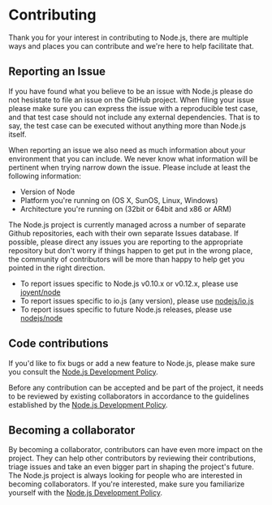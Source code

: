 # Contributing

Thank you for your interest in contributing to Node.js, there are multiple ways
and places you can contribute and we're here to help facilitate that.

## Reporting an Issue

If you have found what you believe to be an issue with Node.js please do not
hesistate to file an issue on the GitHub project. When filing your issue please
make sure you can express the issue with a reproducible test case, and that
test case should not include any external dependencies. That is to say, the
test case can be executed without anything more than Node.js itself.

When reporting an issue we also need as much information about your environment
that you can include. We never know what information will be pertinent when
trying narrow down the issue. Please include at least the following
information:

 * Version of Node
 * Platform you're running on (OS X, SunOS, Linux, Windows)
 * Architecture you're running on (32bit or 64bit and x86 or ARM)

The Node.js project is currently managed across a number of separate
Github repositories, each with their own separate Issues database. If
possible, please direct any issues you are reporting to the appropriate
repository but don't worry if things happen to get put in the wrong place,
the community of contributors will be more than happy to help get you
pointed in the right direction.

 * To report issues specific to Node.js v0.10.x or v0.12.x, please use
   [joyent/node](https://github.com/joyent/node/issues)
 * To report issues specific to io.js (any version), please use [nodejs/io.js](https://github.com/nodejs/io.js/issues)
 * To report issues specific to future Node.js releases, please use [nodejs/node](https://github.com/nodejs/node)

## Code contributions

If you'd like to fix bugs or add a new feature to Node.js, please make sure
you consult the [Node.js Development Policy](https://github.com/nodejs/dev-policy).

Before any contribution can be accepted and be part of the project, it needs
to be reviewed by existing collaborators in accordance to the guidelines
established by the [Node.js Development Policy](https://github.com/nodejs/dev-policy).

## Becoming a collaborator

By becoming a collaborator, contributors can have even more impact on the
project. They can help other contributors by reviewing their contributions,
triage issues and take an even bigger part in shaping the project's future.
The Node.js project is always looking for people who are interested in
becoming collaborators. If you're interested, make sure you familiarize
yourself with the [Node.js Development Policy](https://github.com/nodejs/dev-policy).
